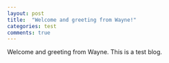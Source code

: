 ```yaml
---
layout: post
title:  "Welcome and greeting from Wayne!"
categories: test
comments: true
---
```


Welcome and greeting from Wayne. This is a test blog.
